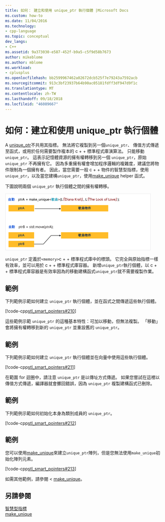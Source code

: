 ```yaml
---
title: 如何： 建立和使用 unique_ptr 執行個體 |Microsoft Docs
ms.custom: how-to
ms.date: 11/04/2016
ms.technology:
- cpp-language
ms.topic: conceptual
dev_langs:
- C++
ms.assetid: 9a373030-e587-452f-b9a5-c5f9d58b7673
author: mikeblome
ms.author: mblome
ms.workload:
- cplusplus
ms.openlocfilehash: bb2599967462a02672dcb525f7e79243a7592acb
ms.sourcegitcommit: 913c3bf23937b64b90ac05181fdff3df947d9f1c
ms.translationtype: MT
ms.contentlocale: zh-TW
ms.lasthandoff: 09/18/2018
ms.locfileid: "46089667"
---
```

# <a name="how-to-create-and-use-uniqueptr-instances"></a>如何：建立和使用 unique_ptr 執行個體

A [unique_ptr](../standard-library/unique-ptr-class.md)不共用其指標。 無法將它複製到另一個`unique_ptr`、 傳值方式傳遞至函式，或用於任何需要製作複本的 c + + 標準程式庫演算法。 只能移動 `unique_ptr`。 這表示記憶體資源的擁有權轉移到另一個 `unique_ptr`，原始 `unique_ptr` 不再擁有它。 因為多重擁有權會增加程序邏輯的複雜度，建議您將物件限制為一個擁有者。 因此，當您需要一般 c + + 物件的智慧型指標，使用`unique_ptr`，以及當您建構`unique_ptr`，使用[make_unique](../standard-library/memory-functions.md#make_unique) helper 函式。

下圖說明兩個 `unique_ptr` 執行個體之間的擁有權轉移。

![移動的唯一擁有權&#95;ptr](../cpp/media/unique_ptr.png "unique_ptr")

`unique_ptr` 定義於`<memory>`c + + 標準程式庫中的標頭。 它完全與原始指標一樣有效率，並可以用於 c + + 標準程式庫容器。 新增`unique_ptr`執行個體，以 c + + 標準程式庫容器是有效率因為的移動建構函式`unique_ptr`就不需要複製作業。

## <a name="example"></a>範例

下列範例示範如何建立 `unique_ptr` 執行個體，並在函式之間傳遞這些執行個體。

[!code-cpp[stl_smart_pointers#210](../cpp/codesnippet/CPP/how-to-create-and-use-unique-ptr-instances_1.cpp)]

這些範例示範 `unique_ptr` 的這種基本特性：可加以移動，但無法複製。 「移動」會將擁有權轉移到新的 `unique_ptr` 並重設舊的 `unique_ptr`。

## <a name="example"></a>範例

下列範例示範如何建立 `unique_ptr` 執行個體並在向量中使用這些執行個體。

[!code-cpp[stl_smart_pointers#211](../cpp/codesnippet/CPP/how-to-create-and-use-unique-ptr-instances_2.cpp)]

在範圍 for 迴圈中，請注意 `unique_ptr` 是以傳址方式傳遞。 如果您嘗試在這裡以傳值方式傳遞，編譯器就會擲回錯誤，因為 `unique_ptr` 複製建構函式已刪除。

## <a name="example"></a>範例

下列範例示範如何初始化本身為類別成員的 `unique_ptr`。

[!code-cpp[stl_smart_pointers#212](../cpp/codesnippet/CPP/how-to-create-and-use-unique-ptr-instances_3.cpp)]

## <a name="example"></a>範例

您可以使用[make_unique](../standard-library/memory-functions.md#make_unique)來建立`unique_ptr`陣列，但是您無法使用`make_unique`初始化陣列元素。

[!code-cpp[stl_smart_pointers#213](../cpp/codesnippet/CPP/how-to-create-and-use-unique-ptr-instances_4.cpp)]

如需其他範例，請參閱 < [make_unique](../standard-library/memory-functions.md#make_unique)。

## <a name="see-also"></a>另請參閱

[智慧型指標](../cpp/smart-pointers-modern-cpp.md)<br/>
[make_unique](../standard-library/memory-functions.md#make_unique)
